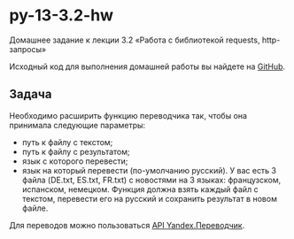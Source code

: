 # py-13-3.2-hw
Домашнее задание к лекции 3.2 «Работа с библиотекой requests, http-запросы»

Исходный код для выполнения домашней работы вы найдете на [GitHub](https://github.com/netology-code/Python_course/tree/master/homework/3.2-requests).

## Задача

Необходимо расширить функцию переводчика так, чтобы она принимала следующие параметры:

- путь к файлу с текстом;
- путь к файлу с результатом;
- язык с которого перевести;
- язык на который перевести (по-умолчанию русский).
У вас есть 3 файла (DE.txt, ES.txt, FR.txt) с новостями на 3 языках: французском, испанском, немецком. Функция должна взять каждый файл с текстом, перевести его на русский и сохранить результат в новом файле.

Для переводов можно пользоваться [API Yandex.Переводчик](https://tech.yandex.ru/translate/).